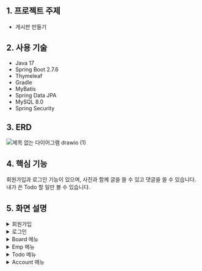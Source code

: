 ## 1. 프로젝트 주제
 - 게시판 만들기
## 2. 사용 기술
 - Java 17  
 - Spring Boot 2.7.6 
 - Thymeleaf  
 - Gradle  
 - MyBatis  
 - Spring Data JPA 
 - MySQL 8.0 
 - Spring Security 
## 3. ERD<br>
![제목 없는 다이어그램 drawio (1)](https://user-images.githubusercontent.com/113006963/209071245-503d5463-6da1-4332-bafd-ad3fb0e1ca68.png)
## 4. 핵심 기능
회원가입과 로그인 기능이 있으며, 사진과 함께 글을 쓸 수 있고 댓글을 쓸 수 있습니다.<br>
내가 쓴 Todo 할 일만 볼 수 있습니다.
## 5. 화면 설명
<details>
<summary>회원가입</summary>

![merge_from_ofoct](https://user-images.githubusercontent.com/113006963/209277509-7429e6d0-4ca5-47c9-a1f2-27b55afd0605.jpg)
- 아이디 중복 검사가 가능합니다.
</details>
<details>
<summary>로그인</summary>

![로그인](https://user-images.githubusercontent.com/113006963/209075540-19b9826c-9125-4833-b6d1-9c5be98c38d8.JPG)
 - SecurityFilterChain을 통하여 권한에 따른 접속을 제한합니다.<br>
 - User 권한을 가진 사용자들은 Board와 Todo 메뉴에 접근이 가능합니다. 따라서 해당 메뉴 접속 시 로그인은 필수입니다.<br>
</details>
<details>
 <summary>Board 메뉴</summary>
 
 </details>
 <details>
 <summary>Emp 메뉴</summary>
 
 </details>
 <details>
 <summary>Todo 메뉴</summary>
 
 ### (1) Todo 페이지
 ![todo](https://user-images.githubusercontent.com/113006963/209280242-ec1635d7-d176-489e-a27b-08e8880c9a5d.JPG)
 - 내가 쓴 todo 리스트만 보게 하기 위해 Repository에서 작성자 컬럼을 조건으로 하는 쿼리를 생성해서 ajax를 통해 리스트를 불러옵니다.
 - 미완료 된 todo는 D-day가 보이게 하고, 하단에 진행중인 todo만 볼 수 있는 버튼을 따로 생성합니다.
 </details>
 <details>
 <summary>Account 메뉴</summary>
 
 ![merge_from_ofoct (1)](https://user-images.githubusercontent.com/113006963/209279395-4d28abd1-95b5-4130-8445-1272ce756791.jpg)
 - 비로그인 상태에서는 **로그인**, **회원가입**이 보이고, 로그인 상태에서는 **ID**와 **user이름**, **로그아웃**이 보입니다.
 </details>

